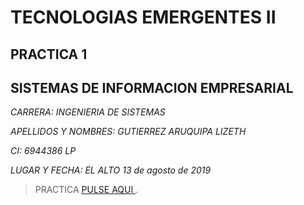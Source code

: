 ﻿# TECNOLOGIAS EMERGENTES II
##  PRACTICA 1
## SISTEMAS DE INFORMACION EMPRESARIAL
*CARRERA: INGENIERIA DE SISTEMAS*

*APELLIDOS Y NOMBRES: GUTIERREZ ARUQUIPA LIZETH*

*CI: 6944386 LP*

*LUGAR Y FECHA: EL ALTO 13 de agosto de 2019*



> PRACTICA  [PULSE AQUI ](https://lizinfosis.blogspot.com/2019/08/v-behaviorurldefaultvmlo.html).